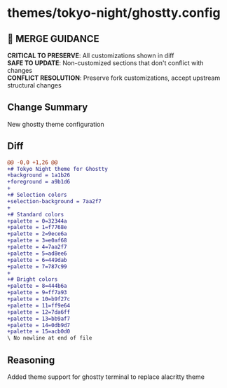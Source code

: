 # themes/tokyo-night/ghostty.config

## 🚨 MERGE GUIDANCE
**CRITICAL TO PRESERVE**: All customizations shown in diff  
**SAFE TO UPDATE**: Non-customized sections that don't conflict with changes  
**CONFLICT RESOLUTION**: Preserve fork customizations, accept upstream structural changes

## Change Summary
New ghostty theme configuration

## Diff
```diff
@@ -0,0 +1,26 @@
+# Tokyo Night theme for Ghostty
+background = 1a1b26
+foreground = a9b1d6
+
+# Selection colors
+selection-background = 7aa2f7
+
+# Standard colors
+palette = 0=32344a
+palette = 1=f7768e
+palette = 2=9ece6a
+palette = 3=e0af68
+palette = 4=7aa2f7
+palette = 5=ad8ee6
+palette = 6=449dab
+palette = 7=787c99
+
+# Bright colors
+palette = 8=444b6a
+palette = 9=ff7a93
+palette = 10=b9f27c
+palette = 11=ff9e64
+palette = 12=7da6ff
+palette = 13=bb9af7
+palette = 14=0db9d7
+palette = 15=acb0d0
\ No newline at end of file
```

## Reasoning
Added theme support for ghostty terminal to replace alacritty theme
